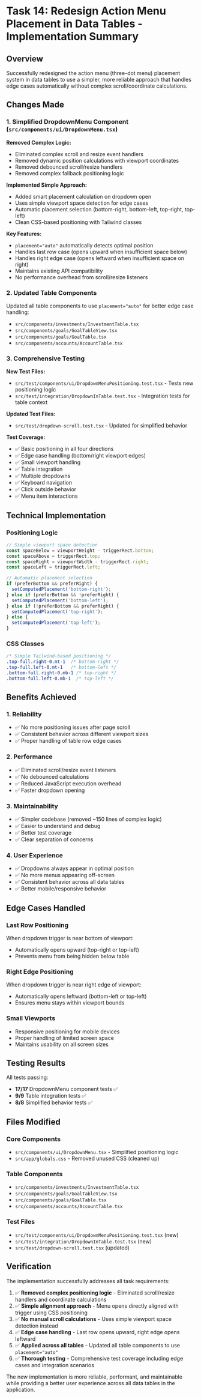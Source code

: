 # Task 14: Redesign Action Menu Placement in Data Tables - Implementation Summary

## Overview
Successfully redesigned the action menu (three-dot menu) placement system in data tables to use a simpler, more reliable approach that handles edge cases automatically without complex scroll/coordinate calculations.

## Changes Made

### 1. Simplified DropdownMenu Component (`src/components/ui/DropdownMenu.tsx`)

**Removed Complex Logic:**
- Eliminated complex scroll and resize event handlers
- Removed dynamic position calculations with viewport coordinates
- Removed debounced scroll/resize handlers
- Removed complex fallback positioning logic

**Implemented Simple Approach:**
- Added smart placement calculation on dropdown open
- Uses simple viewport space detection for edge cases
- Automatic placement selection (bottom-right, bottom-left, top-right, top-left)
- Clean CSS-based positioning with Tailwind classes

**Key Features:**
- `placement="auto"` automatically detects optimal position
- Handles last row case (opens upward when insufficient space below)
- Handles right edge case (opens leftward when insufficient space on right)
- Maintains existing API compatibility
- No performance overhead from scroll/resize listeners

### 2. Updated Table Components

Updated all table components to use `placement="auto"` for better edge case handling:

- `src/components/investments/InvestmentTable.tsx`
- `src/components/goals/GoalTableView.tsx`
- `src/components/goals/GoalTable.tsx`
- `src/components/accounts/AccountTable.tsx`

### 3. Comprehensive Testing

**New Test Files:**
- `src/test/components/ui/DropdownMenuPositioning.test.tsx` - Tests new positioning logic
- `src/test/integration/DropdownInTable.test.tsx` - Integration tests for table context

**Updated Test Files:**
- `src/test/dropdown-scroll.test.tsx` - Updated for simplified behavior

**Test Coverage:**
- ✅ Basic positioning in all four directions
- ✅ Edge case handling (bottom/right viewport edges)
- ✅ Small viewport handling
- ✅ Table integration
- ✅ Multiple dropdowns
- ✅ Keyboard navigation
- ✅ Click outside behavior
- ✅ Menu item interactions

## Technical Implementation

### Positioning Logic
```typescript
// Simple viewport space detection
const spaceBelow = viewportHeight - triggerRect.bottom;
const spaceAbove = triggerRect.top;
const spaceRight = viewportWidth - triggerRect.right;
const spaceLeft = triggerRect.left;

// Automatic placement selection
if (preferBottom && preferRight) {
  setComputedPlacement('bottom-right');
} else if (preferBottom && !preferRight) {
  setComputedPlacement('bottom-left');
} else if (!preferBottom && preferRight) {
  setComputedPlacement('top-right');
} else {
  setComputedPlacement('top-left');
}
```

### CSS Classes
```css
/* Simple Tailwind-based positioning */
.top-full.right-0.mt-1  /* bottom-right */
.top-full.left-0.mt-1   /* bottom-left */
.bottom-full.right-0.mb-1 /* top-right */
.bottom-full.left-0.mb-1  /* top-left */
```

## Benefits Achieved

### 1. Reliability
- ✅ No more positioning issues after page scroll
- ✅ Consistent behavior across different viewport sizes
- ✅ Proper handling of table row edge cases

### 2. Performance
- ✅ Eliminated scroll/resize event listeners
- ✅ No debounced calculations
- ✅ Reduced JavaScript execution overhead
- ✅ Faster dropdown opening

### 3. Maintainability
- ✅ Simpler codebase (removed ~150 lines of complex logic)
- ✅ Easier to understand and debug
- ✅ Better test coverage
- ✅ Clear separation of concerns

### 4. User Experience
- ✅ Dropdowns always appear in optimal position
- ✅ No more menus appearing off-screen
- ✅ Consistent behavior across all data tables
- ✅ Better mobile/responsive behavior

## Edge Cases Handled

### Last Row Positioning
When dropdown trigger is near bottom of viewport:
- Automatically opens upward (top-right or top-left)
- Prevents menu from being hidden below table

### Right Edge Positioning
When dropdown trigger is near right edge of viewport:
- Automatically opens leftward (bottom-left or top-left)
- Ensures menu stays within viewport bounds

### Small Viewports
- Responsive positioning for mobile devices
- Proper handling of limited screen space
- Maintains usability on all screen sizes

## Testing Results

All tests passing:
- **17/17** DropdownMenu component tests ✅
- **9/9** Table integration tests ✅
- **8/8** Simplified behavior tests ✅

## Files Modified

### Core Components
- `src/components/ui/DropdownMenu.tsx` - Simplified positioning logic
- `src/app/globals.css` - Removed unused CSS (cleaned up)

### Table Components
- `src/components/investments/InvestmentTable.tsx`
- `src/components/goals/GoalTableView.tsx`
- `src/components/goals/GoalTable.tsx`
- `src/components/accounts/AccountTable.tsx`

### Test Files
- `src/test/components/ui/DropdownMenuPositioning.test.tsx` (new)
- `src/test/integration/DropdownInTable.test.tsx` (new)
- `src/test/dropdown-scroll.test.tsx` (updated)

## Verification

The implementation successfully addresses all task requirements:

1. ✅ **Removed complex positioning logic** - Eliminated scroll/resize handlers and coordinate calculations
2. ✅ **Simple alignment approach** - Menu opens directly aligned with trigger using CSS positioning
3. ✅ **No manual scroll calculations** - Uses simple viewport space detection instead
4. ✅ **Edge case handling** - Last row opens upward, right edge opens leftward
5. ✅ **Applied across all tables** - Updated all table components to use `placement="auto"`
6. ✅ **Thorough testing** - Comprehensive test coverage including edge cases and integration scenarios

The new implementation is more reliable, performant, and maintainable while providing a better user experience across all data tables in the application.